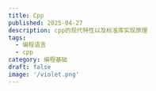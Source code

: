 ```yaml
---
title: Cpp
published: 2025-04-27
description: cpp的现代特性以及标准库实现原理
tags:
  - 编程语言
  - cpp
category: 编程基础
draft: false
image: '/violet.png'
---
```

